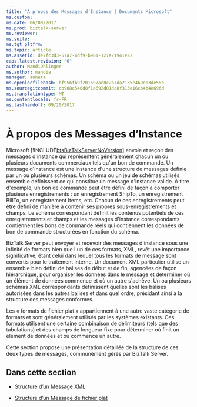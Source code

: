 ```yaml
---
title: "À propos des Messages d’Instance | Documents Microsoft"
ms.custom: 
ms.date: 06/08/2017
ms.prod: biztalk-server
ms.reviewer: 
ms.suite: 
ms.tgt_pltfrm: 
ms.topic: article
ms.assetid: de7fc3d3-57a7-4df9-b981-127e21941e22
caps.latest.revision: "6"
author: MandiOhlinger
ms.author: mandia
manager: anneta
ms.openlocfilehash: bf956fb9f201697ac8c2b7da2135e469e03de55e
ms.sourcegitcommit: cb908c540d8f1a692d01dc8f313e16cb4b4e696d
ms.translationtype: MT
ms.contentlocale: fr-FR
ms.lasthandoff: 09/20/2017
---
```

# <a name="about-instance-messages"></a>À propos des Messages d’Instance
Microsoft [!INCLUDE[btsBizTalkServerNoVersion](../includes/btsbiztalkservernoversion-md.md)] envoie et reçoit des messages d'instance qui représentent généralement chacun un ou plusieurs documents commerciaux tels qu'un bon de commande. Un message d'instance est une instance d'une structure de messages définie par un ou plusieurs schémas. Un schéma ou un jeu de schémas utilisés ensemble définissent ce qui constitue un message d'instance valide. À titre d'exemple, un bon de commande peut être défini de façon à comporter plusieurs enregistrements : un enregistrement ShipTo, un enregistrement BillTo, un enregistrement Items, etc. Chacun de ces enregistrements peut être défini de manière à contenir ses propres sous-enregistrements et champs. Le schéma correspondant définit les contenus potentiels de ces enregistrements et champs et les messages d'instance correspondants contiennent les bons de commande réels qui contiennent les données de bon de commande structurées en fonction du schéma.  
  
 BizTalk Server peut envoyer et recevoir des messages d'instance sous une infinité de formats bien que l'un de ces formats, XML, revêt une importance significative, étant celui dans lequel tous les formats de message sont convertis pour le traitement interne. Un document XML particulier utilise un ensemble bien défini de balises de début et de fin, agencées de façon hiérarchique, pour organiser les données dans le message et déterminer où un élément de données commence et où un autre s'achève. Un ou plusieurs schémas XML correspondants définissent quelles sont les balises autorisées dans les autres balises et dans quel ordre, présidant ainsi à la structure des messages conformes.  
  
 Les « formats de fichier plat » appartiennent à une autre vaste catégorie de formats et sont généralement utilisés par les systèmes existants. Ces formats utilisent une certaine combinaison de délimiteurs (tels que des tabulations) et des champs de longueur fixe pour déterminer où finit un élément de données et où commence un autre.  
  
 Cette section propose une présentation détaillée de la structure de ces deux types de messages, communément gérés par BizTalk Server.  
  
## <a name="in-this-section"></a>Dans cette section  
  
-   [Structure d’un Message XML](../core/structure-of-an-xml-message.md)  
  
-   [Structure d’un Message de fichier plat](../core/structure-of-a-flat-file-message.md)